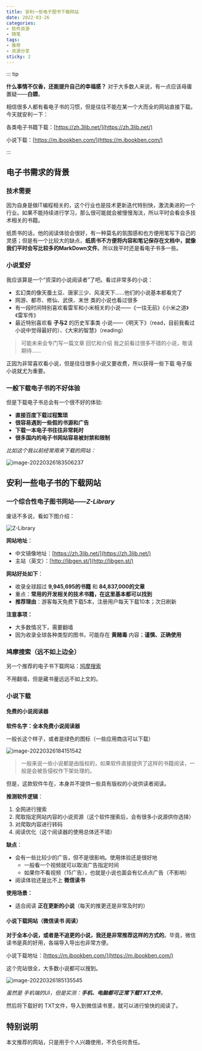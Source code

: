 ```yaml
---
title: 安利一些电子图书下载网站
date: 2022-03-26
categories:
- 软件资源
- 随笔
tags:
- 推荐
- 资源分享
sticky: 2
---
```


::: tip

**什么事情不仅香，还能提升自己的幸福感？**  对于大多数人来说，有一点应该毋庸置疑——**白嫖**。

相信很多人都有看电子书的习惯，但是往往不能在某一个大而全的网站直接下载。今天就安利一下：

各类电子书籍下载：[https://zh.3lib.net/](https://zh.3lib.net/)

小说下载：[https://m.ibookben.com/](https://m.ibookben.com/)

:::

<!-- more -->

## 电子书需求的背景

### 技术需要

因为自身是做IT编程相关的，这个行业也是技术更新迭代特别快，激流勇进的一个行业。如果不能持续进行学习，那么很可能就会被慢慢淘汰，所以平时会看会多技术相关的书籍。

纸质书的话，他的阅读体验会很好，有一种莫名的氛围感和也方便用笔写下自己的灵感；但是有一个比较大的缺点，**纸质书不方便将内容和笔记保存在文档中，就像我们平时会写比较多的MarkDown文件**。所以我平时还是看电子书多一些。

### 小说爱好

我应该算是一个“资深的小说阅读者”了吧。看过非常多的小说：

- 玄幻类的像天蚕土豆、唐家三少、风凌天下……他们的小说基本都看完了
- 网游、都市、修仙、武侠、末世 类的小说也看过很多
- 有一段时间特别喜欢看雷军和小米相关的小说——《一往无前》《小米之道》《雷军传》
- 最近特别喜欢看 **孑与2** 的历史军事类 小说——《明天下》（read，目前我看过小说中觉得最好的）、《大宋的智慧》（reading）

> 可能未来会专门写一篇文章 回忆和介绍 我之前看过很多不错的小说，敬请期待……

正因为非常喜欢看小说，但是往往很多小说又要收费，所以获得一些下载 电子版小说就尤为重要。

### 一般下载电子书的不好体验

但是下载电子书总会有一个很不好的体验:

- **直接百度下载过程繁琐**
- **很容易遇到一些假的书源和广告**
- **下载一本电子书往往非常耗时**
- **很多国内的电子书网站容易被封禁和限制**

*比如这个我以前经常用来下载的网站：*

![image-20220326183506237](https://typecho-1300745270.cos.ap-shanghai.myqcloud.com/typora/202203261835187.png)

## 安利一些电子书的下载网站

### 一个综合性电子图书网站——*Z-Library*

废话不多说，看如下图介绍：

![Z-Library](https://typecho-1300745270.cos.ap-shanghai.myqcloud.com/typora/202203261925481.png)

**网站地址**：

- 中文镜像地址：[https://zh.3lib.net/](https://zh.3lib.net/)
- 主站（英文）：[http://libgen.st/](http://libgen.st/)

**网站好处如下**：

- 收录全球超过 **9,945,695的书籍** 和 **84,837,000的文章**
- 重点：**常用的开发相关的技术书籍，在这里基本都可以找到**
- **推荐理由**：游客每天免费下载5本，注册用户每天下载10本；次日刷新

**注意事项：**

- 大多数情况下，需要翻墙
- 因为收录全球各种类型的图书，可能存在 **黄赌毒** 内容；**谨慎、正确使用**

### 鸠摩搜索（远不如上边全）

另一个推荐的电子书下载网站：[鸠摩搜索](https://www.jiumodiary.com/)

不用翻墙，但是藏书量远远不如上文的。

### 小说下载

#### 免费的小说阅读器

**软件名字：全本免费小说阅读器**

一般长这个样子，或者是绿色的图标（一些应用商店可以下载）

![image-20220326184151542](https://typecho-1300745270.cos.ap-shanghai.myqcloud.com/typora/202203261841331.png)

> 一般来说一些小说都是由版权的，如果软件直接提供了这样的书籍阅读，一般是会被告侵权作下架处理的。

但是，这款软件牛在，本身并不提供一些具有版权的小说供读者阅读。

**推测软件逻辑**：

1. 全网进行搜索
2. 爬取指定网站内容的小说资源（这个软件搜索后，会有很多小说源供你选择）
3. 对爬取内容进行转码
4. 阅读优化（这个阅读器的使用总体还不错）

**缺点**：

- 会有一些比较少的广告，但不是很影响。使用体验还是很好地
  - 一般看一个视频就可以取消广告指定时间
  - 如果你不看视频（15广告），也就是小说也面会有亿点点广告（不影响）
- 阅读体验还是比不上 **微信读书**

**使用场景：**

- 适合阅读 **正在更新的小说**（每天的推更还是非常及时的）

#### 小说下载网站（微信读书 阅读）

**对于全本小说，或者是不追更的小说，我还是非常推荐这样的方式的**。毕竟，微信读书是真的好用，各端导入导出也非常方便。

小说下载地址：[https://m.ibookben.com/](https://m.ibookben.com/)

这个完站很全，大多数小说都可以搜到。

![image-20220326185135545](https://typecho-1300745270.cos.ap-shanghai.myqcloud.com/typora/202203261851239.png)

*虽然是 手机端的UI，但是实测：**手机、电脑都可正常下载TXT文件**。*



然后将下载好的 TXT文件，导入到微信读书里，就可以进行愉快的阅读了。



## 特别说明

本文推荐的网站，只是用于个人兴趣使用，不负任何责任。